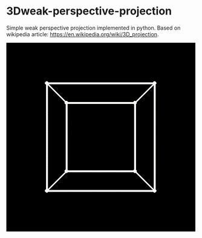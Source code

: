 # 3Dweak-perspective-projection
 Simple weak perspective projection implemented in python. Based on wikipedia article: https://en.wikipedia.org/wiki/3D_projection.


![animation](https://raw.githubusercontent.com/Zer0AlmostNull/3Dweak-perspective-projection/main/animation.gif)